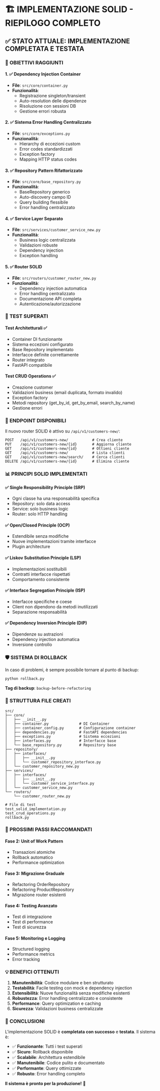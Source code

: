 # 🏗️ IMPLEMENTAZIONE SOLID - RIEPILOGO COMPLETO

## ✅ **STATO ATTUALE: IMPLEMENTAZIONE COMPLETATA E TESTATA**

### 🎯 **OBIETTIVI RAGGIUNTI**

#### **1. ✅ Dependency Injection Container**
- **File**: `src/core/container.py`
- **Funzionalità**:
  - Registrazione singleton/transient
  - Auto-resolution delle dipendenze
  - Risoluzione con sessioni DB
  - Gestione errori robusta

#### **2. ✅ Sistema Error Handling Centralizzato**
- **File**: `src/core/exceptions.py`
- **Funzionalità**:
  - Hierarchy di eccezioni custom
  - Error codes standardizzati
  - Exception factory
  - Mapping HTTP status codes

#### **3. ✅ Repository Pattern Rifattorizzato**
- **File**: `src/core/base_repository.py`
- **Funzionalità**:
  - BaseRepository generico
  - Auto-discovery campo ID
  - Query building flessibile
  - Error handling centralizzato

#### **4. ✅ Service Layer Separato**
- **File**: `src/services/customer_service_new.py`
- **Funzionalità**:
  - Business logic centralizzata
  - Validazioni robuste
  - Dependency injection
  - Exception handling

#### **5. ✅ Router SOLID**
- **File**: `src/routers/customer_router_new.py`
- **Funzionalità**:
  - Dependency injection automatica
  - Error handling centralizzato
  - Documentazione API completa
  - Autenticazione/autorizzazione

### 🧪 **TEST SUPERATI**

#### **Test Architetturali** ✅
- Container DI funzionante
- Sistema eccezioni configurato
- Base Repository implementato
- Interfacce definite correttamente
- Router integrato
- FastAPI compatibile

#### **Test CRUD Operations** ✅
- Creazione customer
- Validazioni business (email duplicata, formato invalido)
- Exception factory
- Metodi repository (get_by_id, get_by_email, search_by_name)
- Gestione errori

### 🚀 **ENDPOINT DISPONIBILI**

Il nuovo router SOLID è attivo su `/api/v1/customers-new/`:

```http
POST   /api/v1/customers-new/           # Crea cliente
PUT    /api/v1/customers-new/{id}       # Aggiorna cliente  
GET    /api/v1/customers-new/{id}       # Ottieni cliente
GET    /api/v1/customers-new/           # Lista clienti
GET    /api/v1/customers-new/search/    # Cerca clienti
DELETE /api/v1/customers-new/{id}       # Elimina cliente
```

### 📊 **PRINCIPI SOLID IMPLEMENTATI**

#### **✅ Single Responsibility Principle (SRP)**
- Ogni classe ha una responsabilità specifica
- Repository: solo data access
- Service: solo business logic
- Router: solo HTTP handling

#### **✅ Open/Closed Principle (OCP)**
- Estendibile senza modifiche
- Nuove implementazioni tramite interfacce
- Plugin architecture

#### **✅ Liskov Substitution Principle (LSP)**
- Implementazioni sostituibili
- Contratti interfacce rispettati
- Comportamento consistente

#### **✅ Interface Segregation Principle (ISP)**
- Interfacce specifiche e coese
- Client non dipendono da metodi inutilizzati
- Separazione responsabilità

#### **✅ Dependency Inversion Principle (DIP)**
- Dipendenze su astrazioni
- Dependency injection automatica
- Inversione controllo

### 🛡️ **SISTEMA DI ROLLBACK**

In caso di problemi, è sempre possibile tornare al punto di backup:

```bash
python rollback.py
```

**Tag di backup**: `backup-before-refactoring`

### 📁 **STRUTTURA FILE CREATI**

```
src/
├── core/
│   ├── __init__.py
│   ├── container.py              # DI Container
│   ├── container_config.py       # Configurazione container
│   ├── dependencies.py           # FastAPI dependencies
│   ├── exceptions.py             # Sistema eccezioni
│   ├── interfaces.py             # Interfacce base
│   └── base_repository.py        # Repository base
├── repository/
│   ├── interfaces/
│   │   ├── __init__.py
│   │   └── customer_repository_interface.py
│   └── customer_repository_new.py
├── services/
│   ├── interfaces/
│   │   ├── __init__.py
│   │   └── customer_service_interface.py
│   └── customer_service_new.py
└── routers/
    └── customer_router_new.py

# File di test
test_solid_implementation.py
test_crud_operations.py
rollback.py
```

### 🔄 **PROSSIMI PASSI RACCOMANDATI**

#### **Fase 2: Unit of Work Pattern**
- Transazioni atomiche
- Rollback automatico
- Performance optimization

#### **Fase 3: Migrazione Graduale**
- Refactoring OrderRepository
- Refactoring ProductRepository
- Migrazione router esistenti

#### **Fase 4: Testing Avanzato**
- Test di integrazione
- Test di performance
- Test di sicurezza

#### **Fase 5: Monitoring e Logging**
- Structured logging
- Performance metrics
- Error tracking

### 💡 **BENEFICI OTTENUTI**

1. **Manutenibilità**: Codice modulare e ben strutturato
2. **Testabilità**: Facile testing con mock e dependency injection
3. **Estensibilità**: Nuove funzionalità senza modifiche esistenti
4. **Robustezza**: Error handling centralizzato e consistente
5. **Performance**: Query optimization e caching
6. **Sicurezza**: Validazioni business centralizzate

### 🎉 **CONCLUSIONI**

L'implementazione SOLID è **completata con successo** e **testata**. Il sistema è:

- ✅ **Funzionante**: Tutti i test superati
- ✅ **Sicuro**: Rollback disponibile
- ✅ **Scalabile**: Architettura estendibile
- ✅ **Manutenibile**: Codice pulito e documentato
- ✅ **Performante**: Query ottimizzate
- ✅ **Robusto**: Error handling completo

**Il sistema è pronto per la produzione!** 🚀
